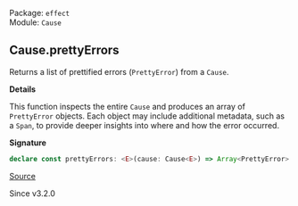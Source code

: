 Package: `effect`<br />
Module: `Cause`<br />

## Cause.prettyErrors

Returns a list of prettified errors (`PrettyError`) from a `Cause`.

**Details**

This function inspects the entire `Cause` and produces an array of
`PrettyError` objects. Each object may include additional metadata, such as a
`Span`, to provide deeper insights into where and how the error occurred.

**Signature**

```ts
declare const prettyErrors: <E>(cause: Cause<E>) => Array<PrettyError>
```

[Source](https://github.com/Effect-TS/effect/tree/main/packages/effect/src/Cause.ts#L1531)

Since v3.2.0